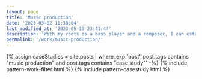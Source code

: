 ```yaml
---
layout: page
title: 'Music production'
date: '2023-03-02 11:38:04'
last_modified_at: '2023-05-19 23:41:44'
description: 'With my roots as a bass player and a composer, I can establish a privileged connection with other artists, delivering a solid, balanced and characterful mix and master.'
permalink: '/work/music-production/'
---
```

{% assign caseStudies = site.posts | where_exp:'post','post.tags contains "music production" and post.tags contains "case study"' -%}
{% include pattern-work-filter.html %}
{% include pattern-casestudy.html %}